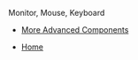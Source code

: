 Monitor, Mouse, Keyboard

* [More Advanced Components](More-Advanced-Components.md)

* [Home](README.md)
